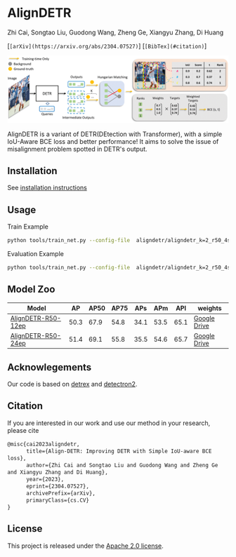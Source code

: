 # AlignDETR

Zhi Cai, Songtao Liu, Guodong Wang, Zheng Ge, Xiangyu Zhang, Di Huang

[`[arXiv](https://arxiv.org/abs/2304.07527)`] [`[BibTex](#citation)`]

<img src="https://github.com/FelixCaae/AlignDETR/blob/main/assets/aligndetr.png?raw=true" >

AlignDETR is a variant of DETR(DEtection with Transformer), with a simple IoU-Aware BCE loss and better performance! It aims to solve the issue of misalignment problem spotted in DETR's output.

## Installation 
See [installation instructions](INSTALL.md) 

## Usage
Train Example
```bash
python tools/train_net.py --config-file  aligndetr/aligndetr_k=2_r50_4scale_12ep.py --num-gpus 8
```

Evaluation Example
```bash
python tools/train_net.py --config-file  aligndetr/aligndetr_k=2_r50_4scale_12ep.py --num-gpus 8 --eval train.init_checkpoint=/path/to/checkpoint
```

## Model Zoo

|Model|AP|AP50|AP75|APs|APm|APl|weights|
|----|----|----|----|----|----|----|----|
|[AlignDETR-R50-12ep](aligndetr/configs/aligndetr_k%3D2_r50_4scale_12ep.py)|50.3|67.9|54.8|34.1|53.5|65.1|[Google Drive](https://drive.google.com/file/d/12xSxD_Z9KI8bejSlO1td1XcZ-Ns00rTi/view?usp=share_link)|
|[AlignDETR-R50-24ep](aligndetr/configs/aligndetr_k%3D2_r50_4scale_24ep.py)|51.4|69.1|55.8|35.5|54.6|65.7|[Google Drive](https://drive.google.com/file/d/1zQYe78fDdCmK3nwbAWYLvGCdQCFsTqoX/view?usp=share_link)|

## Acknowlegements

Our code is based on [detrex](https://github.com/IDEA-Research/detrex) and [detectron2](https://github.com/facebookresearch/detectron2).

## Citation

If you are interested in our work and use our method in your research, please cite
```
@misc{cai2023aligndetr,
      title={Align-DETR: Improving DETR with Simple IoU-aware BCE loss}, 
      author={Zhi Cai and Songtao Liu and Guodong Wang and Zheng Ge and Xiangyu Zhang and Di Huang},
      year={2023},
      eprint={2304.07527},
      archivePrefix={arXiv},
      primaryClass={cs.CV}
}
```
## License
This project is released under the [Apache 2.0 license](LICENSE).
